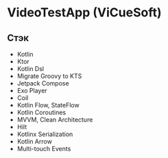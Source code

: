 # VideoTestApp (ViCueSoft)

## Стэк

- Kotlin
- Ktor
- Kotlin Dsl
- Migrate Groovy to KTS
- Jetpack Compose
- Exo Player
- Coil
- Kotlin Flow, StateFlow
- Kotlin Coroutines
- MVVM, Clean Architecture
- Hilt
- Kotlinx Serialization
- Kotlin Arrow
- Multi-touch Events
